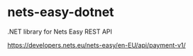 # nets-easy-dotnet
.NET library for Nets Easy REST API

https://developers.nets.eu/nets-easy/en-EU/api/payment-v1/
